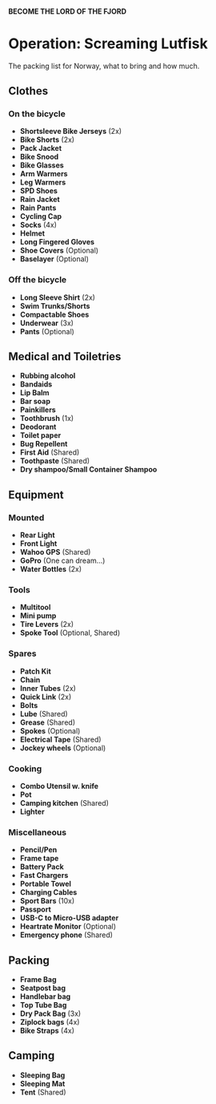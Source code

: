 #### BECOME THE LORD OF THE FJORD

# Operation: Screaming Lutfisk

The packing list for Norway, what to bring and how much.

## Clothes

### On the bicycle

- **Shortsleeve Bike Jerseys** (2x)
- **Bike Shorts** (2x)
- **Pack Jacket**
- **Bike Snood**
- **Bike Glasses**
- **Arm Warmers**
- **Leg Warmers**
- **SPD Shoes**
- **Rain Jacket**
- **Rain Pants**
- **Cycling Cap**
- **Socks** (4x)
- **Helmet**
- **Long Fingered Gloves**
- **Shoe Covers** (Optional)
- **Baselayer** (Optional)

### Off the bicycle

- **Long Sleeve Shirt** (2x)
- **Swim Trunks/Shorts**
- **Compactable Shoes**
- **Underwear** (3x)
- **Pants** (Optional)

## Medical and Toiletries

- **Rubbing alcohol**
- **Bandaids**
- **Lip Balm**
- **Bar soap**
- **Painkillers**
- **Toothbrush** (1x)
- **Deodorant**
- **Toilet paper**
- **Bug Repellent**
- **First Aid** (Shared)
- **Toothpaste** (Shared)
- **Dry shampoo/Small Container Shampoo**

## Equipment

### Mounted

- **Rear Light**
- **Front Light**
- **Wahoo GPS** (Shared)
- **GoPro** (One can dream...)
- **Water Bottles** (2x)

### Tools

- **Multitool**
- **Mini pump**
- **Tire Levers** (2x)
- **Spoke Tool** (Optional, Shared)

### Spares

- **Patch Kit**
- **Chain**
- **Inner Tubes** (2x)
- **Quick Link** (2x)
- **Bolts**
- **Lube** (Shared)
- **Grease** (Shared)
- **Spokes** (Optional)
- **Electrical Tape** (Shared)
- **Jockey wheels** (Optional)

### Cooking

- **Combo Utensil w. knife**
- **Pot**
- **Camping kitchen** (Shared)
- **Lighter**

### Miscellaneous

- **Pencil/Pen**
- **Frame tape**
- **Battery Pack**
- **Fast Chargers**
- **Portable Towel**
- **Charging Cables**
- **Sport Bars** (10x)
- **Passport**
- **USB-C to Micro-USB adapter**
- **Heartrate Monitor** (Optional)
- **Emergency phone** (Shared)

## Packing

- **Frame Bag**
- **Seatpost bag**
- **Handlebar bag**
- **Top Tube Bag**
- **Dry Pack Bag** (3x)
- **Ziplock bags** (4x)
- **Bike Straps** (4x)

## Camping

- **Sleeping Bag**
- **Sleeping Mat**
- **Tent** (Shared)
